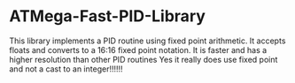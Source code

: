 # ATMega-Fast-PID-Library

This library implements a PID routine using fixed point arithmetic.
It accepts floats and converts to a 16:16 fixed point notation. 
It is faster and has a higher resolution than other PID routines
Yes it really does use fixed point and not a cast to an integer!!!!!!

